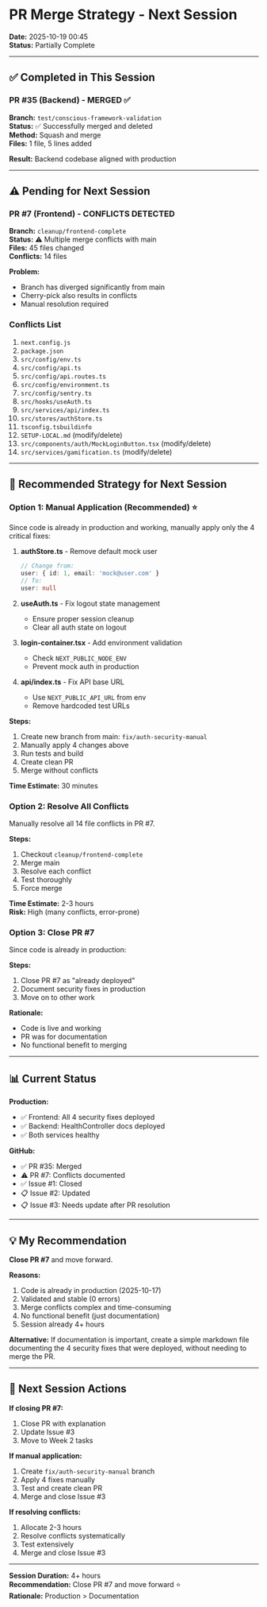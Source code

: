 # PR Merge Strategy - Next Session

**Date:** 2025-10-19 00:45  
**Status:** Partially Complete

---

## ✅ Completed in This Session

### PR #35 (Backend) - MERGED ✅

**Branch:** `test/conscious-framework-validation`  
**Status:** ✅ Successfully merged and deleted  
**Method:** Squash and merge  
**Files:** 1 file, 5 lines added

**Result:** Backend codebase aligned with production

---

## ⚠️ Pending for Next Session

### PR #7 (Frontend) - CONFLICTS DETECTED

**Branch:** `cleanup/frontend-complete`  
**Status:** ⚠️ Multiple merge conflicts with main  
**Files:** 45 files changed  
**Conflicts:** 14 files

**Problem:**
- Branch has diverged significantly from main
- Cherry-pick also results in conflicts
- Manual resolution required

### Conflicts List

1. `next.config.js`
2. `package.json`
3. `src/config/env.ts`
4. `src/config/api.ts`
5. `src/config/api.routes.ts`
6. `src/config/environment.ts`
7. `src/config/sentry.ts`
8. `src/hooks/useAuth.ts`
9. `src/services/api/index.ts`
10. `src/stores/authStore.ts`
11. `tsconfig.tsbuildinfo`
12. `SETUP-LOCAL.md` (modify/delete)
13. `src/components/auth/MockLoginButton.tsx` (modify/delete)
14. `src/services/gamification.ts` (modify/delete)

---

## 🎯 Recommended Strategy for Next Session

### Option 1: Manual Application (Recommended) ⭐

Since code is already in production and working, manually apply only the 4 critical fixes:

1. **authStore.ts** - Remove default mock user
   ```typescript
   // Change from:
   user: { id: 1, email: 'mock@user.com' }
   // To:
   user: null
   ```

2. **useAuth.ts** - Fix logout state management
   - Ensure proper session cleanup
   - Clear all auth state on logout

3. **login-container.tsx** - Add environment validation
   - Check `NEXT_PUBLIC_NODE_ENV`
   - Prevent mock auth in production

4. **api/index.ts** - Fix API base URL
   - Use `NEXT_PUBLIC_API_URL` from env
   - Remove hardcoded test URLs

**Steps:**
1. Create new branch from main: `fix/auth-security-manual`
2. Manually apply 4 changes above
3. Run tests and build
4. Create clean PR
5. Merge without conflicts

**Time Estimate:** 30 minutes

### Option 2: Resolve All Conflicts

Manually resolve all 14 file conflicts in PR #7.

**Steps:**
1. Checkout `cleanup/frontend-complete`
2. Merge main
3. Resolve each conflict
4. Test thoroughly
5. Force merge

**Time Estimate:** 2-3 hours  
**Risk:** High (many conflicts, error-prone)

### Option 3: Close PR #7

Since code is already in production:

**Steps:**
1. Close PR #7 as "already deployed"
2. Document security fixes in production
3. Move on to other work

**Rationale:**
- Code is live and working
- PR was for documentation
- No functional benefit to merging

---

## 📊 Current Status

**Production:**
- ✅ Frontend: All 4 security fixes deployed
- ✅ Backend: HealthController docs deployed
- ✅ Both services healthy

**GitHub:**
- ✅ PR #35: Merged
- ⚠️ PR #7: Conflicts documented
- ✅ Issue #1: Closed
- 📋 Issue #2: Updated
- 📋 Issue #3: Needs update after PR resolution

---

## 💡 My Recommendation

**Close PR #7** and move forward.

**Reasons:**
1. Code is already in production (2025-10-17)
2. Validated and stable (0 errors)
3. Merge conflicts complex and time-consuming
4. No functional benefit (just documentation)
5. Session already 4+ hours

**Alternative:**
If documentation is important, create a simple markdown file documenting the 4 security fixes that were deployed, without needing to merge the PR.

---

## 📅 Next Session Actions

**If closing PR #7:**
1. Close PR with explanation
2. Update Issue #3
3. Move to Week 2 tasks

**If manual application:**
1. Create `fix/auth-security-manual` branch
2. Apply 4 fixes manually
3. Test and create clean PR
4. Merge and close Issue #3

**If resolving conflicts:**
1. Allocate 2-3 hours
2. Resolve conflicts systematically
3. Test extensively
4. Merge and close Issue #3

---

**Session Duration:** 4+ hours  
**Recommendation:** Close PR #7 and move forward ⭐  
**Rationale:** Production > Documentation

